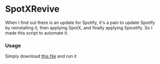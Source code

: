 # SpotXRevive

When I find out there is an update for Spotify, it's a pain to update Spotify by reinstalling it, then applying SpotX, and finally applying Spicetify. So I made this script to automate it.

### Usage
Simply download [this file](https://github.com/Pegasus-pulse/SpotXRevive/blob/main/SpotXRevive.bat) and run it
